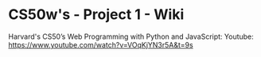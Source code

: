 # CS50w's - Project 1 - Wiki
Harvard's CS50’s Web Programming with Python and JavaScript:
Youtube: https://www.youtube.com/watch?v=VOqKjYN3r5A&t=9s

